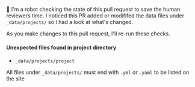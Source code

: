 <!-- PULL REQUEST ANALYZER GITHUB ACTION -->

:wave: I'm a robot checking the state of this pull request to save the human reviewers time. I noticed this PR added or modififed the data files under `_data/projects/` so I had a look at what's changed.

As you make changes to this pull request, I'll re-run these checks.

#### Unexpected files found in project directory

 - `_data/projects/project`

All files under `_data/projects/` must end with `.yml` or `.yaml` to be listed on the site

